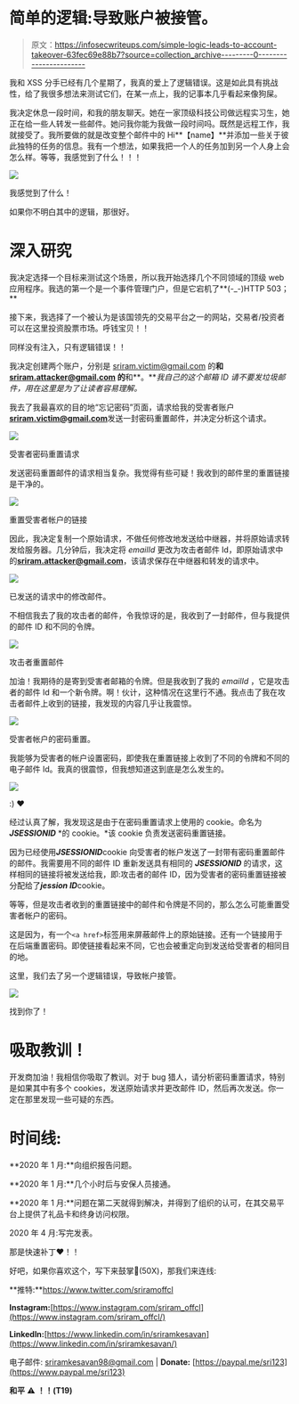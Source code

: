 # 简单的逻辑:导致账户被接管。

> 原文：<https://infosecwriteups.com/simple-logic-leads-to-account-takeover-63fec69e88b7?source=collection_archive---------0----------------------->

我和 XSS 分手已经有几个星期了，我真的爱上了逻辑错误。这是如此具有挑战性，给了我很多想法来测试它们，在某一点上，我的记事本几乎看起来像狗屎。

我决定休息一段时间，和我的朋友聊天。她在一家顶级科技公司做远程实习生，她正在给一些人转发一些邮件。她问我你能为我做一段时间吗。既然是远程工作，我就接受了。我所要做的就是改变整个邮件中的 Hi**【name】**并添加一些关于彼此独特的任务的信息。我有一个想法，如果我把一个人的任务加到另一个人身上会怎么样。等等，我感觉到了什么！！！

![](img/1e0c6640295e3d7d101e78fb0aaf7562.png)

我感觉到了什么！

如果你不明白其中的逻辑，那很好。

# 深入研究

我决定选择一个目标来测试这个场景，所以我开始选择几个不同领域的顶级 web 应用程序。我选的第一个是一个事件管理门户，但是它宕机了**(-_-)HTTP 503；**

接下来，我选择了一个被认为是该国领先的交易平台之一的网站，交易者/投资者可以在这里投资股票市场。呼钱宝贝！！

同样没有注入，只有逻辑错误！！

我决定创建两个账户，分别是 sriram.victim@gmail.com 的**和 sriram.attacker@gmail.com 的**和**。***我自己的这个邮箱 ID 请不要发垃圾邮件，用在这里是为了让读者容易理解。*

我去了我最喜欢的目的地“忘记密码”页面，请求给我的受害者账户**sriram.victim@gmail.com**发送一封密码重置邮件，并决定分析这个请求。

![](img/b70ee8bf908e176c3dfee4102a5084f1.png)

受害者密码重置请求

发送密码重置邮件的请求相当复杂。我觉得有些可疑！我收到的邮件里的重置链接是干净的。

![](img/6392ed1a367ce2b67f3373c673537d6a.png)

重置受害者帐户的链接

因此，我决定复制一个原始请求，不做任何修改地发送给中继器，并将原始请求转发给服务器。几分钟后，我决定将 *emailId* 更改为攻击者邮件 Id，即原始请求中的**sriram.attacker@gmail.com**，该请求保存在中继器和转发的请求中。

![](img/a3dfdf755566eeb226e2690d394103e8.png)

已发送的请求中的修改邮件。

不相信我去了我的攻击者的邮件，令我惊讶的是，我收到了一封邮件，但与我提供的邮件 ID 和不同的令牌。

![](img/1bc2498075fac9612e3f46e199e52133.png)

攻击者重置邮件

加油！我期待的是寄到受害者邮箱的令牌。但是我收到了我的 *emailId* ，它是攻击者的邮件 Id 和一个新令牌。啊！伙计，这种情况在这里行不通。我点击了我在攻击者邮件上收到的链接，我发现的内容几乎让我震惊。

![](img/980caf2e83dac8065353625d0edecee6.png)

受害者帐户的密码重置。

我能够为受害者的帐户设置密码，即使我在重置链接上收到了不同的令牌和不同的电子邮件 Id。我真的很震惊，但我想知道这到底是怎么发生的。

![](img/277c85b11bb2b11e0bd190e244d1ceb6.png)

:) ❤

经过认真了解，我发现这是由于在密码重置请求上使用的 cookie。命名为 ***JSESSIONID*** *的 cookie。*该 cookie 负责发送密码重置链接。

因为已经使用***JSESSIONID***cookie 向受害者的帐户发送了一封带有密码重置邮件的邮件。我需要用不同的邮件 ID 重新发送具有相同的 ***JSESSIONID*** 的请求，这样相同的链接将被发送给我，即:攻击者的邮件 ID，因为受害者的密码重置链接被分配给了***jession ID***cookie。

等等，但是攻击者收到的重置链接中的邮件和令牌是不同的，那么怎么可能重置受害者帐户的密码。

这是因为，有一个`<a href>`标签用来屏蔽邮件上的原始链接。还有一个链接用于在后端重置密码。即使链接看起来不同，它也会被重定向到发送给受害者的相同目的地。

这里，我们去了另一个逻辑错误，导致帐户接管。

![](img/2a7fed84dd47c20e62823ead467f5300.png)

找到你了！

# 吸取教训！

开发商加油！我相信你吸取了教训。对于 bug 猎人，请分析密码重置请求，特别是如果其中有多个 cookies，发送原始请求并更改邮件 ID，然后再次发送。你一定在那里发现一些可疑的东西。

# 时间线:

**2020 年 1 月:**向组织报告问题。

**2020 年 1 月:**几个小时后与安保人员接通。

**2020 年 1 月:**问题在第二天就得到解决，并得到了组织的认可，在其交易平台上提供了礼品卡和终身访问权限。

2020 年 4 月:写完发表。

那是快速补丁❤！！

好吧，如果你喜欢这个，写下来鼓掌👏(50X)，那我们来连线:

**推特:**https://www.twitter.com/sriramoffcl

**Instagram:**[https://www.instagram.com/sriram_offcl](https://www.instagram.com/sriram_offcl/)

**LinkedIn:**[https://www.linkedin.com/in/sriramkesavan](https://www.linkedin.com/in/sriramkesavan/)

电子邮件: sriramkesavan98@gmail.com | **Donate:** [https://paypal.me/sri123](https://www.paypal.me/sri123)

**和平** ⚠️ **！！(T19)**